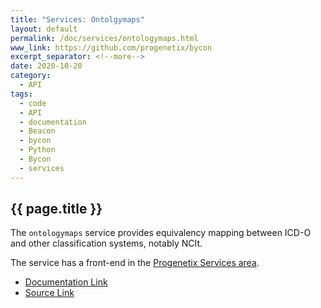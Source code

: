 ```yaml
---
title: "Services: Ontolgymaps"
layout: default
permalink: /doc/services/ontologymaps.html
www_link: https://github.com/progenetix/bycon
excerpt_separator: <!--more-->
date: 2020-10-20
category:
  - API
tags:
  - code
  - API
  - documentation
  - Beacon
  - bycon
  - Python
  - Bycon
  - services
---
```


## {{ page.title }}

The `ontologymaps` service provides equivalency mapping between ICD-O and other
classification systems, notably NCIt.

The service has a front-end in the [Progenetix Services area](https://progenetix.org/service-collection/ontologymaps).

* [Documentation Link](https://github.com/progenetix/bycon/blob/master/services/doc/ontolgymaps.md)
* [Source Link](https://github.com/progenetix/bycon/blob/master/services/ontolgymaps.py)
